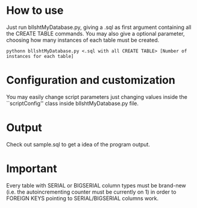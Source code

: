 # How to use
Just run bllshtMyDatabase.py, giving a .sql as first argument containing all the CREATE TABLE commands. You may also give a optional parameter, choosing how many instances of each table must be created.
```
pythonn bllshtMyDatabase.py <.sql with all CREATE TABLE> [Number of instances for each table]
```

# Configuration and customization
You may easily change script parameters just changing values inside the ``scriptConfig'' class inside bllshtMyDatabase.py file.

# Output
Check out sample.sql to get a idea of the program output.

# Important
Every table with SERIAL or BIGSERIAL column types must be brand-new (i.e. the autoincrementing counter must be currently on 1) in order to FOREIGN KEYS pointing to SERIAL/BIGSERIAL columns work.
